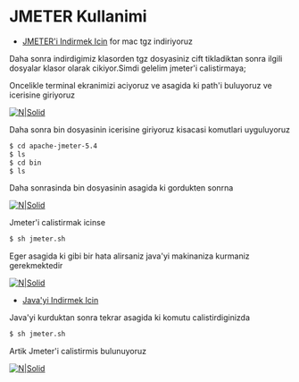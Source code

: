 # JMETER Kullanimi

-  [JMETER'i Indirmek Icin](https://jmeter.apache.org/download_jmeter.cgi) for mac tgz indiriyoruz

Daha sonra indirdigimiz klasorden tgz dosyasiniz cift tikladiktan sonra ilgili dosyalar klasor olarak cikiyor.Simdi gelelim jmeter'i calistirmaya;

Oncelikle terminal ekranimizi aciyoruz ve asagida ki path'i buluyoruz ve icerisine giriyoruz 

[![N|Solid](https://github.com/coderaction/jmeter-learning/blob/main/images/jmeter-main-folder.png)](https://nodesource.com/products/nsolid)

Daha sonra bin dosyasinin icerisine giriyoruz kisacasi komutlari uyguluyoruz 

```sh
$ cd apache-jmeter-5.4
$ ls
$ cd bin
$ ls
```

Daha sonrasinda bin dosyasinin asagida ki gordukten sonrna 

[![N|Solid](https://github.com/coderaction/jmeter-learning/blob/main/images/bin.png?raw=true)](https://nodesource.com/products/nsolid)

Jmeter'i calistirmak icinse 

```sh
$ sh jmeter.sh
```

Eger asagida ki gibi bir hata alirsaniz java'yi makinaniza kurmaniz gerekmektedir 

[![N|Solid](https://github.com/coderaction/jmeter-learning/blob/main/images/jmeter-error.png?raw=true)](https://nodesource.com/products/nsolid)

-  [Java'yi Indirmek Icin](https://java.com/tr/download/)
  
Java'yi kurduktan sonra tekrar asagida ki komutu calistirdiginizda 

```sh
$ sh jmeter.sh
```
Artik Jmeter'i calistirmis bulunuyoruz

[![N|Solid](https://github.com/coderaction/jmeter-learning/blob/main/images/apache-jmeter-main-page.png?raw=true)](https://nodesource.com/products/nsolid)

